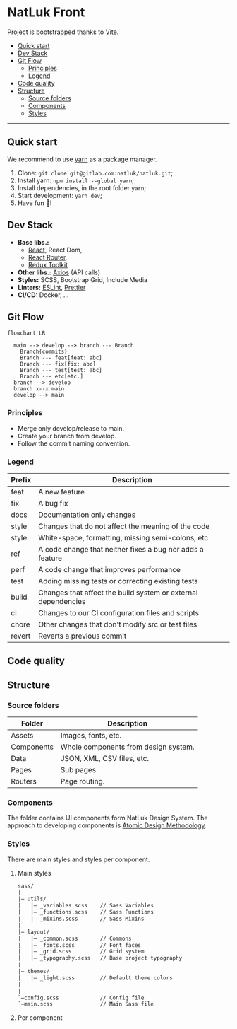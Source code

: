 # NatLuk Front <!-- omit in toc -->

Project is bootstrapped thanks to [Vite](https://vitejs.dev/guide/).

- [Quick start](#quick-start)
- [Dev Stack](#dev-stack)
- [Git Flow](#git-flow)
  - [Principles](#principles)
  - [Legend](#legend)
- [Code quality](#code-quality)
- [Structure](#structure)
  - [Source folders](#source-folders)
  - [Components](#components)
  - [Styles](#styles)

---

## Quick start

We recommend to use [yarn](https://classic.yarnpkg.com/lang/en/docs/install/) as a package manager.

1. Clone: `git clone git@gitlab.com:natluk/natluk.git`;
2. Install yarn: `npm install --global yarn`;
3. Install dependencies, in the root folder `yarn`;
4. Start development: `yarn dev`;
5. Have fun 👾!

## Dev Stack

- **Base libs.:**
  - [React](https://reactjs.org/), React Dom,
  - [React Router](https://reactrouter.com/docs/en/v6),
  - [Redux Toolkit](https://redux-toolkit.js.org/introduction/getting-started)
- **Other libs.:** [Axios](https://axios-http.com/) (API calls)
- **Styles:** SCSS, Bootstrap Grid, Include Media
- **Linters:** [ESLint](https://eslint.org/), [Prettier](https://prettier.io/)
- **CI/CD:** Docker, ... <!-- ToDo: actions, tests -->

## Git Flow

```mermaid
flowchart LR

  main --> develop --> branch --- Branch
    Branch{commits}
    Branch --- feat[feat: abc]
    Branch --- fix[fix: abc]
    Branch --- test[test: abc]
    Branch --- etc[etc.]
  branch --> develop
  branch x--x main
  develop --> main

```

### Principles

- Merge only develop/release to main.
- Create your branch from develop.
- Follow the commit naming convention.

### Legend

| Prefix | Description                                                   |
| ------ | ------------------------------------------------------------- |
| feat   | A new feature                                                 |
| fix    | A bug fix                                                     |
| docs   | Documentation only changes                                    |
| style  | Changes that do not affect the meaning of the code            |
| style  | White-space, formatting, missing semi-colons, etc.            |
| ref    | A code change that neither fixes a bug nor adds a feature     |
| perf   | A code change that improves performance                       |
| test   | Adding missing tests or correcting existing tests             |
| build  | Changes that affect the build system or external dependencies |
| ci     | Changes to our CI configuration files and scripts             |
| chore  | Other changes that don't modify src or test files             |
| revert | Reverts a previous commit                                     |

## Code quality

<!-- ToDo: how to setup linter & prettier -->

## Structure

### Source folders

<!-- ToDo: add state management -->

| Folder     | Description                          |
| ---------- | ------------------------------------ |
| Assets     | Images, fonts, etc.                  |
| Components | Whole components from design system. |
| Data       | JSON, XML, CSV files, etc.           |
| Pages      | Sub pages.                           |
| Routers    | Page routing.                        |

### Components

<!-- ToDo: description + links -->

The folder contains UI components form NatLuk Design System. The approach to developing components is [Atomic Design Methodology](https://atomicdesign.bradfrost.com/table-of-contents/).

### Styles

<!-- ToDo: more description -->

There are main styles and styles per component.

1. Main styles

    ```txt
    sass/
    |
    |– utils/
    |   |– _variables.scss    // Sass Variables
    |   |– _functions.scss    // Sass Functions
    |   |– _mixins.scss       // Sass Mixins
    |
    |– layout/
    |   |– _common.scss       // Commons
    |   |– _fonts.scss        // Font faces
    |   |– _grid.scss         // Grid system
    |   |– _typography.scss   // Base project typography
    |
    |– themes/
    |   |– _light.scss        // Default theme colors
    |
    |
    `–config.scss             // Config file
    `–main.scss               // Main Sass file
    ```

2. Per component

<!-- 
  ToDo: discuss the dev environment.
  - Mono-Repo vs.Multi-Repo;
  - NPM registry;
  - CI / CD;
-->
